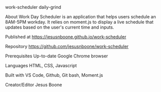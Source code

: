 work-scheduler
daily-grind

About
Work Day Scheduler is an application that helps users schedule an 8AM-5PM workday. It relies on moment.js to display a live schedule that updates based on the user's current time and inputs.

Published at
https://jesusnboone.github.io/work-scheduler

Repository
https://github.com/jesusnboone/work-scheduler

Prerequisites
Up-to-date Google Chrome browser

Languages
HTML, CSS, Javascript

Built with
VS Code, Github, Git bash, Moment.js

Creator/Editor
Jesus Boone